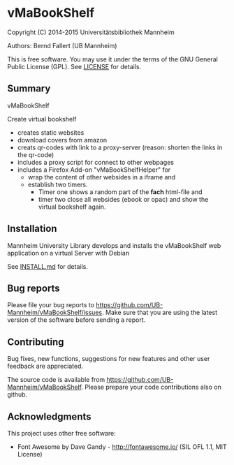 # vMaBookShelf



Copyright (C) 2014-2015 Universitätsbibliothek Mannheim

Authors: Bernd Fallert (UB Mannheim)

This is free software. You may use it under the terms of the
GNU General Public License (GPL). See [LICENSE](LICENSE) for details.


## Summary


vMaBookShelf

Create virtual bookshelf

- creates static websites
- download covers from amazon
- creats qr-codes with link to a proxy-server
  (reason: shorten the links in the qr-code)
- includes a proxy script for connect to other webpages
- includes a Firefox Add-on "vMaBookShelfHelper" for
  - wrap the content of other websides in a iframe and
  - establish two timers.
    - Timer one shows a random part of the ****fach**** html-file and
    - timer two close all websides (ebook or opac) and show the
      virtual bookshelf again.


## Installation

Mannheim University Library develops and installs the vMaBookShelf web
application on a virtual Server with Debian

See [INSTALL.md](INSTALL.md) for details.

Bug reports
-----------

Please file your bug reports to https://github.com/UB-Mannheim/vMaBookShelf/issues.
Make sure that you are using the latest version of the software
before sending a report.


Contributing
------------

Bug fixes, new functions, suggestions for new features and
other user feedback are appreciated.

The source code is available from https://github.com/UB-Mannheim/vMaBookShelf.
Please prepare your code contributions also on github.


Acknowledgments
---------------

This project uses other free software:

* Font Awesome by Dave Gandy - http://fontawesome.io/ (SIL OFL 1.1, MIT License)


